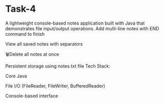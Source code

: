 # Task-4
A lightweight console-based notes application built with Java that demonstrates file input/output operations.
Add multi-line notes with END command to finish

 View all saved notes with separators

🗑Delete all notes at once

 Persistent storage using notes.txt file
 Tech Stack:

Core Java

File I/O (FileReader, FileWriter, BufferedReader)

Console-based interface
